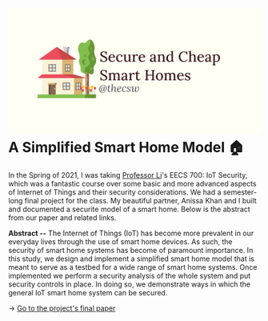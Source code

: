 ![preview](./preview.png)
A Simplified Smart Home Model 🏠
===============================

In the Spring of 2021, I was taking [Professor
Li](http://www.ittc.ku.edu/_fli/)\'s EECS 700: IoT Security, which was a
fantastic course over some basic and more advanced aspects of Internet
of Things and their security considerations. We had a semester-long
final project for the class. My beautiful partner, Anissa Khan and I
built and documented a securite model of a smart home. Below is the
abstract from our paper and related links.

**Abstract --** The Internet of Things (IoT) has become more prevalent
in our everyday lives through the use of smart home devices. As such,
the security of smart home systems has become of paramount importance.
In this study, we design and implement a simplified smart home model
that is meant to serve as a testbed for a wide range of smart home
systems. Once implemented we perform a security analysis of the whole
system and put security controls in place. In doing so, we demonstrate
ways in which the general IoT smart home system can be secured.

-\> [Go to the project\'s final
paper](https://github.com/thecsw/sandissa-dev/blob/master/sandissa.pdf)
